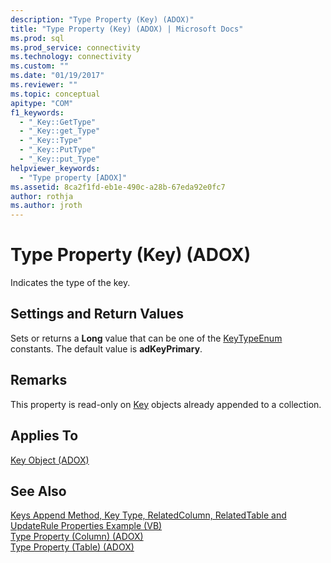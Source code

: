 ```yaml
---
description: "Type Property (Key) (ADOX)"
title: "Type Property (Key) (ADOX) | Microsoft Docs"
ms.prod: sql
ms.prod_service: connectivity
ms.technology: connectivity
ms.custom: ""
ms.date: "01/19/2017"
ms.reviewer: ""
ms.topic: conceptual
apitype: "COM"
f1_keywords: 
  - "_Key::GetType"
  - "_Key::get_Type"
  - "_Key::Type"
  - "_Key::PutType"
  - "_Key::put_Type"
helpviewer_keywords: 
  - "Type property [ADOX]"
ms.assetid: 8ca2f1fd-eb1e-490c-a28b-67eda92e0fc7
author: rothja
ms.author: jroth
---
```

# Type Property (Key) (ADOX)
Indicates the type of the key.  
  
## Settings and Return Values  
 Sets or returns a **Long** value that can be one of the [KeyTypeEnum](../../../ado/reference/adox-api/keytypeenum.md) constants. The default value is **adKeyPrimary**.  
  
## Remarks  
 This property is read-only on [Key](../../../ado/reference/adox-api/key-object-adox.md) objects already appended to a collection.  
  
## Applies To  
 [Key Object (ADOX)](../../../ado/reference/adox-api/key-object-adox.md)  
  
## See Also  
 [Keys Append Method, Key Type, RelatedColumn, RelatedTable and UpdateRule Properties Example (VB)](../../../ado/reference/adox-api/keys-append-method-key-type-relatedcolumn-relatedtable-example-vb.md)   
 [Type Property (Column) (ADOX)](../../../ado/reference/adox-api/type-property-column-adox.md)   
 [Type Property (Table) (ADOX)](../../../ado/reference/adox-api/type-property-table-adox.md)
